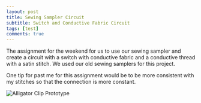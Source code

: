 ```yaml
---
layout: post
title: Sewing Sampler Circuit
subtitle: Switch and Conductive Fabric Circuit
tags: [test]
comments: true
---
```


The assignment for the weekend for us to use our sewing sampler and create a circuit with a switch with conductive fabric and a conductive thread with a satin stitch. We used our old sewing samplers for this project. 

One tip for past me for this assignment would be to be more consistent with my stitches so that the connection is more constant. 


![Alligator Clip Prototype](https://paulharshbarger.github.io/img/alligatorclips-circuit.jpeg)

